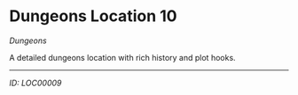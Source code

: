 # Dungeons Location 10

*Dungeons*

A detailed dungeons location with rich history and plot hooks.

---
*ID: LOC00009*